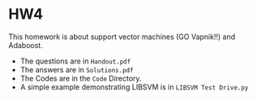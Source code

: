 # HW4

This homework is about support vector machines (GO Vapnik!!) and Adaboost.

* The questions are in ```Handout.pdf```
* The answers are in ```Solutions.pdf```
* The Codes are in the ```Code``` Directory.
* A simple example demonstrating LIBSVM is in ```LIBSVM Test Drive.py```
